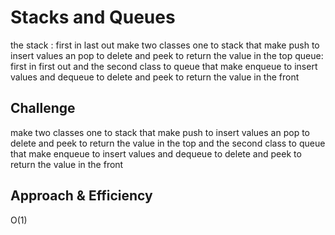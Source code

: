 # Stacks and Queues
<!-- Short summary or background information -->
the stack : first in last out 
make two classes one to stack that make push to insert values an pop to delete and peek to return the value in the top 
queue: first in first out
and the second class to queue that make enqueue to insert values and dequeue to delete and peek to return the value in the front 

## Challenge
<!-- Description of the challenge -->
make two classes one to stack that make push to insert values an pop to delete and peek to return the value in the top 
and the second class to queue that make enqueue to insert values and dequeue to delete and peek to return the value in the front 
## Approach & Efficiency
<!-- What approach did you take? Why? What is the Big O space/time for this approach? -->
O(1)